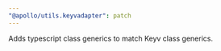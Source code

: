```yaml
---
"@apollo/utils.keyvadapter": patch
---
```


Adds typescript class generics to match Keyv class generics.
